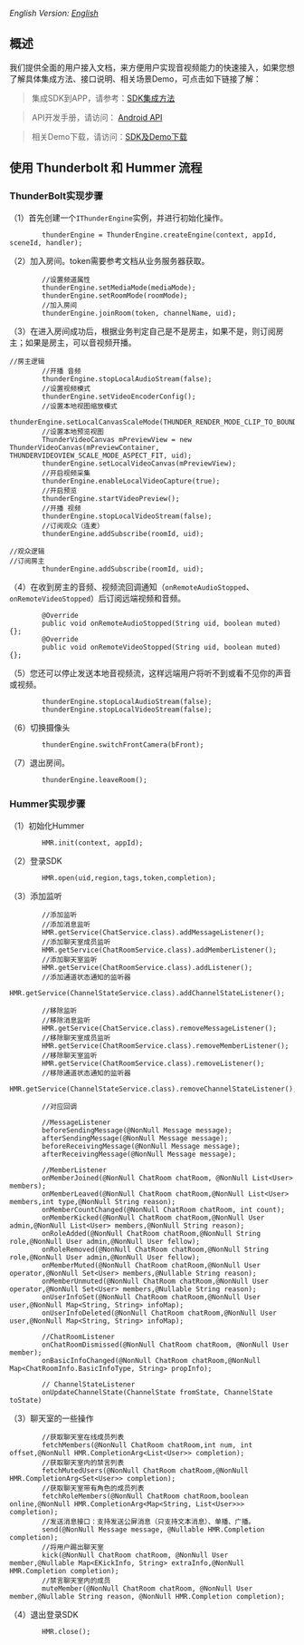 *English Version: [English](README.md)*

## 概述
我们提供全面的用户接入文档，来方便用户实现音视频能力的快速接入，如果您想了解具体集成方法、接口说明、相关场景Demo，可点击如下链接了解：

> 集成SDK到APP，请参考：[SDK集成方法](https://docs.aivacom.com/cloud/cn/product_category/rtc_service/rt_video_interaction/integration_and_start/integration_and_start_android.html)

> API开发手册，请访问： [Android API](https://docs.aivacom.com/cloud/cn/product_category/rtc_service/rt_video_interaction/api/Android/v2.7.0/category.html)

> 相关Demo下载，请访问：[SDK及Demo下载](https://docs.aivacom.com/download)

## 使用 Thunderbolt 和 Hummer 流程

### ThunderBolt实现步骤
（1）首先创建一个`IThunderEngine`实例，并进行初始化操作。

```
        thunderEngine = ThunderEngine.createEngine(context, appId, sceneId, handler);
```

（2）加入房间。token需要参考文档从业务服务器获取。

```
        //设置频道属性
        thunderEngine.setMediaMode(mediaMode);
        thunderEngine.setRoomMode(roomMode);
        //加入房间
        thunderEngine.joinRoom(token, channelName, uid);
```

（3）在进入房间成功后，根据业务判定自己是不是房主，如果不是，则订阅房主；如果是房主，可以音视频开播。

```	
//房主逻辑
        //开播 音频
        thunderEngine.stopLocalAudioStream(false);
        //设置视频模式
        thunderEngine.setVideoEncoderConfig();
        //设置本地视图缩放模式
        thunderEngine.setLocalCanvasScaleMode(THUNDER_RENDER_MODE_CLIP_TO_BOUNDS);
        //设置本地预览视图
        ThunderVideoCanvas mPreviewView = new ThunderVideoCanvas(mPreviewContainer, THUNDERVIDEOVIEW_SCALE_MODE_ASPECT_FIT, uid);
        thunderEngine.setLocalVideoCanvas(mPreviewView);
        //开启视频采集
        thunderEngine.enableLocalVideoCapture(true);
        //开启预览
        thunderEngine.startVideoPreview();
        //开播 视频
        thunderEngine.stopLocalVideoStream(false);
        //订阅观众（连麦）
        thunderEngine.addSubscribe(roomId, uid);

```

```
//观众逻辑
//订阅房主
        thunderEngine.addSubscribe(roomId, uid);
```

（4）在收到房主的音频、视频流回调通知（`onRemoteAudioStopped`、`onRemoteVideoStopped`）后订阅远端视频和音频。

```
        @Override
        public void onRemoteAudioStopped(String uid, boolean muted) {};
        @Override
        public void onRemoteVideoStopped(String uid, boolean muted) {};
```

（5）您还可以停止发送本地音视频流，这样远端用户将听不到或看不见你的声音或视频。

```
        thunderEngine.stopLocalAudioStream(false);
        thunderEngine.stopLocalVideoStream(false);
```

（6）切换摄像头

```
        thunderEngine.switchFrontCamera(bFront);
```

（7）退出房间。

```
        thunderEngine.leaveRoom();
```

### Hummer实现步骤

（1）初始化Hummer

```
        HMR.init(context, appId);
```

（2）登录SDK

```
        HMR.open(uid,region,tags,token,completion);
```

（3）添加监听

```
        //添加监听
        //添加消息监听
        HMR.getService(ChatService.class).addMessageListener();
        //添加聊天室成员监听
        HMR.getService(ChatRoomService.class).addMemberListener();
        //添加聊天室监听
        HMR.getService(ChatRoomService.class).addListener();
        //添加通道状态通知的监听器
        HMR.getService(ChannelStateService.class).addChannelStateListener();
```
```
        //移除监听
        //移除消息监听
        HMR.getService(ChatService.class).removeMessageListener();
        //移除聊天室成员监听
        HMR.getService(ChatRoomService.class).removeMemberListener();
        //移除聊天室监听
        HMR.getService(ChatRoomService.class).removeListener();
        //移除通道状态通知的监听器
        HMR.getService(ChannelStateService.class).removeChannelStateListener();
```
```
        //对应回调

        //MessageListener
        beforeSendingMessage(@NonNull Message message);
        afterSendingMessage(@NonNull Message message);
        beforeReceivingMessage(@NonNull Message message);
        afterReceivingMessage(@NonNull Message message);

        //MemberListener
        onMemberJoined(@NonNull ChatRoom chatRoom, @NonNull List<User> members);
        onMemberLeaved(@NonNull ChatRoom chatRoom,@NonNull List<User> members,int type,@NonNull String reason);
        onMemberCountChanged(@NonNull ChatRoom chatRoom, int count);
        onMemberKicked(@NonNull ChatRoom chatRoom,@NonNull User admin,@NonNull List<User> members,@NonNull String reason);
        onRoleAdded(@NonNull ChatRoom chatRoom,@NonNull String role,@NonNull User admin,@NonNull User fellow);
        onRoleRemoved(@NonNull ChatRoom chatRoom,@NonNull String role,@NonNull User admin,@NonNull User fellow);
        onMemberMuted(@NonNull ChatRoom chatRoom,@NonNull User operator,@NonNull Set<User> members,@Nullable String reason);
        onMemberUnmuted(@NonNull ChatRoom chatRoom,@NonNull User operator,@NonNull Set<User> members,@Nullable String reason);
        onUserInfoSet(@NonNull ChatRoom chatRoom,@NonNull User user,@NonNull Map<String, String> infoMap);
        onUserInfoDeleted(@NonNull ChatRoom chatRoom,@NonNull User user,@NonNull Map<String, String> infoMap);

        //ChatRoomListener
        onChatRoomDismissed(@NonNull ChatRoom chatRoom, @NonNull User member);
        onBasicInfoChanged(@NonNull ChatRoom chatRoom,@NonNull Map<ChatRoomInfo.BasicInfoType, String> propInfo);

        // ChannelStateListener
        onUpdateChannelState(ChannelState fromState, ChannelState toState)
```

（3）聊天室的一些操作

```
        //获取聊天室在线成员列表
        fetchMembers(@NonNull ChatRoom chatRoom,int num, int offset,@NonNull HMR.CompletionArg<List<User>> completion);
        //获取聊天室内的禁言列表
        fetchMutedUsers(@NonNull ChatRoom chatRoom,@NonNull HMR.CompletionArg<Set<User>> completion);
        //获取聊天室带有角色的成员列表
        fetchRoleMembers(@NonNull ChatRoom chatRoom,boolean online,@NonNull HMR.CompletionArg<Map<String, List<User>>> completion);
        //发送消息接口：支持发送公屏消息（只支持文本消息）、单播、广播。
        send(@NonNull Message message, @Nullable HMR.Completion completion);
        //将用户踢出聊天室
        kick(@NonNull ChatRoom chatRoom, @NonNull User member,@Nullable Map<EKickInfo, String> extraInfo,@NonNull HMR.Completion completion);
        //禁言聊天室内的成员
        muteMember(@NonNull ChatRoom chatRoom, @NonNull User member,@Nullable String reason, @NonNull HMR.Completion completion);
```

（4）退出登录SDK

```
        HMR.close();
```






































